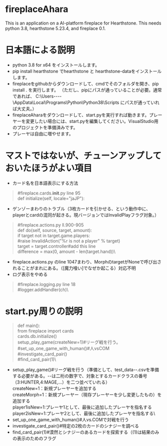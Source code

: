 # fireplaceAhara

This is an application on a AI-platform fireplace for Hearthstone.
This needs python 3.8, hearthstone 5.23.4, and fireplace 0.1.

# 日本語による説明
* python 3.8 for x64 をインストールします。
* pip install hearthstone でhearthstone と hearthstone-dataをインストールします。
* fireplaceをgithubからダウンロードして、cmdでそのフォルダを開き、pip install . を実行します。
（ただし、pipにパスが通っていることが必要。通常であれば、
C:\Users\----\AppData\Local\Programs\Python\Python38\Scripts
にパスが通っていれば大丈夫。）
* fireplaceAharaをダウンロードして、start.pyを実行すれば動きます。プレーヤーを変更したい場合には、start.pyを編集してください。VisualStudio用のプロジェクトを準備済みです。
* プレーヤは自由に増やせます。

# マストではないが、チューンアップしておいたほうがよい項目
* カード名を日本語表示にする方法
> #fireplace.cards.__init__.py line 95\
> 	def initialize(self, locale="jaJP"):
* ゲンゾーまわりのトラブル（3枚カードを引かせる、という動作中に、playerとcardの混同が起きる。現バージョンではInvalidPlayフラグ対象。）
> #fireplace.actions.py ll.900-905\
> 	def do(self, source, target, amount):\
>		if target not in target.game.players:\
>			#raise InvalidAction("%r is not a player" % target)\
>			target = target.controller#add this line\
>		difference = max(0, amount - len(target.hand))\
* fireplace.actions.py のline 1047まわり、MorphのtargetがNoneで呼び出されることがまれにある。（[魔力喰い]でなぜか起こる）対応不明
* ログ表示をやめる
>	#fireplace.logging.py line 18\
>		#logger.addHandler(ch)\

# start.py周りの説明
>def main():\
>	from fireplace import cards\
>	cards.db.initialize()\
>	setup_play_game(createNew=1)#リーグ戦を行う。\
>	#set_up_one_game_with_human()#人vsCOM\
>	#investigate_card_pair()\
>	#find_card_pair(1)\
* setup_play_game()#リーグ戦を行う（準備として、test_data--.csvを準備する必要がある。--は二桁の数字で、対象とするカードクラスの番号（3:HUNTER,4:MAGE,...）を二つ並べていれる）\
createNew=1：新規プレーヤーを追加する\
createMorph=1：新規プレーヤー（現存プレーヤーを少し変更したもの）を追加する\
player1isNew=1:プレーヤ1として、最後に追加したプレーヤを指名する\
player2isNew=1:プレーヤ2として、最後に追加したプレーヤを指名する\
* set_up_one_game_with_human()#人vs.COMで対戦を行う
* investigate_card_pair()#特定の2枚のカードのシナジーを調べる
* find_card_pair(1)#漠然とシナジーのあるカードを探索する（(1)は結果のみの表示のためのフラグ
